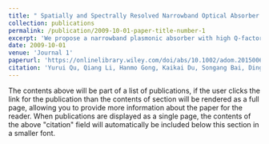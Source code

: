 ```yaml
---
title: " Spatially and Spectrally Resolved Narrowband Optical Absorber Based on 2D Grating Nanostructures on Metallic Films"
collection: publications
permalink: /publication/2009-10-01-paper-title-number-1
excerpt: 'We propose a narrowband plasmonic absorber with high Q-factor (~100).'
date: 2009-10-01
venue: 'Journal 1'
paperurl: 'https://onlinelibrary.wiley.com/doi/abs/10.1002/adom.201500651'
citation: 'Yurui Qu, Qiang Li, Hanmo Gong, Kaikai Du, Songang Bai, Ding Zhao, Hui Ye, Min Qiu, Spatially and Spectrally Resolved Narrowband Optical Absorber Based on 2D Grating Nanostructures on Metallic Films, Advanced Optical Materials, 2016, 3(4): 480-486'
---
```


The contents above will be part of a list of publications, if the user clicks the link for the publication than the contents of section will be rendered as a full page, allowing you to provide more information about the paper for the reader. When publications are displayed as a single page, the contents of the above "citation" field will automatically be included below this section in a smaller font.
